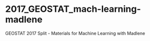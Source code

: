# 2017_GEOSTAT_mach-learning-madlene
GEOSTAT 2017 Split - Materials for Machine Learning with Madlene 
